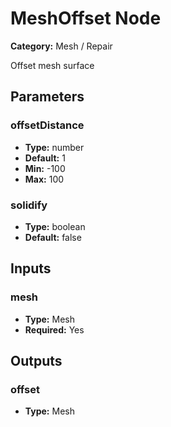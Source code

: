 
# MeshOffset Node

**Category:** Mesh / Repair

Offset mesh surface

## Parameters


### offsetDistance
- **Type:** number
- **Default:** 1
- **Min:** -100
- **Max:** 100



### solidify
- **Type:** boolean
- **Default:** false





## Inputs


### mesh
- **Type:** Mesh
- **Required:** Yes



## Outputs


### offset
- **Type:** Mesh




